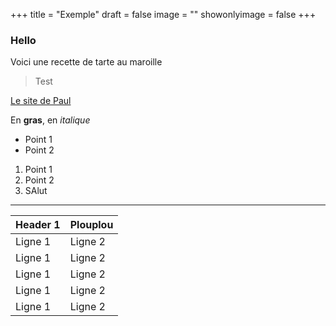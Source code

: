 +++
title = "Exemple"
draft = false
image = ""
showonlyimage = false
+++

### Hello

Voici une recette de tarte au maroille

> Test

[Le site de Paul](https://www.ber.gp)

En __gras__, en _italique_

- Point 1
- Point 2

1. Point 1
2. Point 2
1. SAlut

---

| Header 1 | Plouplou |
|-|-|
|Ligne 1 | Ligne 2|
|Ligne 1 | Ligne 2|
|Ligne 1 | Ligne 2|
|Ligne 1 | Ligne 2|
|Ligne 1 | Ligne 2|